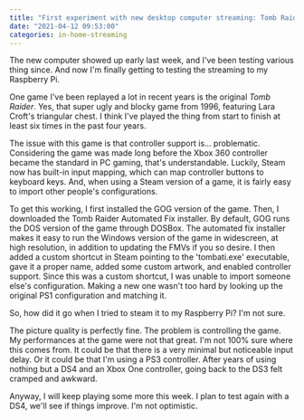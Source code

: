 ```yaml
---
title: "First experiment with new desktop computer streaming: Tomb Raider (1996)"
date: "2021-04-12 09:53:00"
categories: in-home-streaming
---
```

The new computer showed up early last week, and I've been testing various thing since. And now I'm finally getting to testing the streaming to my Raspberry Pi.

One game I've been replayed a lot in recent years is the original *Tomb Raider*. Yes, that super ugly and blocky game from 1996, featuring Lara Croft's triangular chest. I think I've played the thing from start to finish at least six times in the past four years.

The issue with this game is that controller support is... problematic. Considering the game was made long before the Xbox 360 controller became the standard in PC gaming, that's understandable. Luckily, Steam now has built-in input mapping, which can map controller buttons to keyboard keys. And, when using a Steam version of a game, it is fairly easy to import other people's configurations.

To get this working, I first installed the GOG version of the game. Then, I downloaded the Tomb Raider Automated Fix installer. By default, GOG runs the DOS version of the game through DOSBox. The automated fix installer makes it easy to run the Windows version of the game in widescreen, at high resolution, in addition to updating the FMVs if you so desire. I then added a custom shortcut in Steam pointing to the 'tombati.exe' executable, gave it a proper name, added some custom artwork, and enabled controller support. Since this was a custom shortcut, I was unable to import someone else's configuration. Making a new one wasn't too hard by looking up the original PS1 configuration and matching it.

So, how did it go when I tried to steam it to my Raspberry Pi? I'm not sure.

The picture quality is perfectly fine. The problem is controlling the game. My performances at the game were not that great. I'm not 100% sure where this comes from. It could be that there is a very minimal but noticeable input delay. Or it could be that I'm using a PS3 controller. After years of using nothing but a DS4 and an Xbox One controller, going back to the DS3 felt cramped and awkward.

Anyway, I will keep playing some more this week. I plan to test again with a DS4, we'll see if things improve. I'm not optimistic.